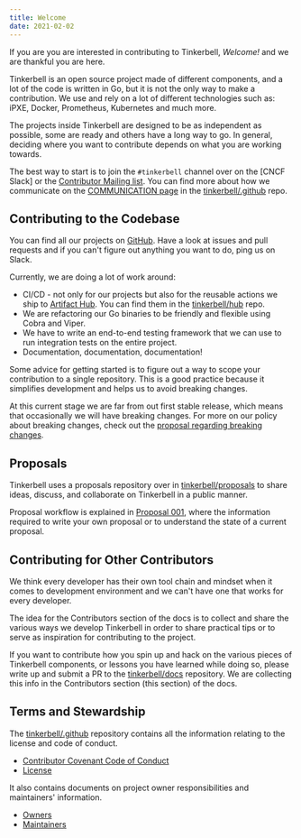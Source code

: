 ```yaml
---
title: Welcome
date: 2021-02-02
---
```


If you are you are interested in contributing to Tinkerbell, _Welcome!_ and we are thankful you are here.

Tinkerbell is an open source project made of different components, and a lot of the code is written in Go, but it is not the only way to make a contribution.
We use and rely on a lot of different technologies such as: iPXE, Docker, Prometheus, Kubernetes and much more.

The projects inside Tinkerbell are designed to be as independent as possible, some are ready and others have a long way to go.
In general, deciding where you want to contribute depends on what you are working towards.

The best way to start is to join the `#tinkerbell` channel over on the [CNCF Slack] or the [Contributor Mailing list].
You can find more about how we communicate on the [COMMUNICATION page] in the [tinkerbell/.github] repo.

## Contributing to the Codebase

You can find all our projects on [GitHub].
Have a look at issues and pull requests and if you can't figure out anything you want to do, ping us on Slack.

Currently, we are doing a lot of work around:

- CI/CD - not only for our projects but also for the reusable actions we ship to [Artifact Hub].
  You can find them in the [tinkerbell/hub] repo.
- We are refactoring our Go binaries to be friendly and flexible using Cobra and Viper.
- We have to write an end-to-end testing framework that we can use to run integration tests on the entire project.
- Documentation, documentation, documentation!

Some advice for getting started is to figure out a way to scope your contribution to a single repository.
This is a good practice because it simplifies development and helps us to avoid breaking changes.

At this current stage we are far from out first stable release, which means that occasionally we will have breaking changes.
For more on our policy about breaking changes, check out the [proposal regarding breaking changes].

## Proposals

Tinkerbell uses a proposals repository over in [tinkerbell/proposals] to share ideas, discuss, and collaborate on Tinkerbell in a public manner.

Proposal workflow is explained in [Proposal 001], where the information required to write your own proposal or to understand the state of a current proposal.

## Contributing for Other Contributors

We think every developer has their own tool chain and mindset when it comes to development environment and we can't have one that works for every developer.

The idea for the Contributors section of the docs is to collect and share the various ways we develop Tinkerbell in order to share practical tips or to serve as inspiration for contributing to the project.

If you want to contribute how you spin up and hack on the various pieces of Tinkerbell components, or lessons you have learned while doing so, please write up and submit a PR to the [tinkerbell/docs] repository.
We are collecting this info in the Contributors section (this section) of the docs.

## Terms and Stewardship

The [tinkerbell/.github] repository contains all the information relating to the license and code of conduct.

- [Contributor Covenant Code of Conduct]
- [License]

It also contains documents on project owner responsibilities and maintainers' information.

- [Owners]
- [Maintainers]

[artifact hub]: https://artifacthub.io/packages/search?kind=4
[cncf community slack]: https://slack.cncf.org/
[communication page]: https://github.com/tinkerbell/.github/blob/main/COMMUNICATION.md
[contributor covenant code of conduct]: https://github.com/tinkerbell/.github/blob/main/CODE_OF_CONDUCT.md
[contributor mailing list]: https://github.com/tinkerbell/.github/blob/main/COMMUNICATION.md#contributors-mailing-list
[github]: https://github.com/tinkerbell
[license]: https://github.com/tinkerbell/.github/blob/main/LICENSE
[maintainers]: https://github.com/tinkerbell/.github/blob/main/MAINTAINERS.md
[owners]: https://github.com/tinkerbell/.github/blob/main/OWNERS.md
[proposal 001]: https://github.com/tinkerbell/proposals/tree/main/proposals/0001
[proposal regarding breaking changes]: https://github.com/tinkerbell/proposals/blob/main/proposals/0011/README.md
[tinkerbell/docs]: https://github.com/tinkerbell/tinkerbell-docs
[tinkerbell/.github]: https://github.com/tinkerbell/.github
[tinkerbell/hub]: https://github.com/tinkerbell/hub
[tinkerbell/proposals]: https://github.com/tinkerbell/proposals
